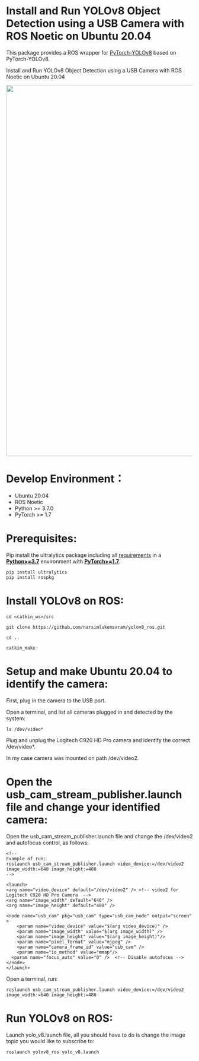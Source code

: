 # Install and Run YOLOv8 Object Detection using a USB Camera with ROS Noetic on Ubuntu 20.04

This package provides a ROS wrapper for [PyTorch-YOLOv8](https://github.com/ultralytics/ultralytics) based on PyTorch-YOLOv8. 

Install and Run YOLOv8 Object Detection using a USB Camera with ROS Noetic on Ubuntu 20.04

<p>
   <img width = "1000" src="https://github.com/narsimlukemsaram/yolov8_ros_usb_camera/media/image.png"></a>
</p>

# Develop Environment：
- Ubuntu 20.04
- ROS Noetic
- Python >= 3.7.0
- PyTorch >= 1.7

# Prerequisites:

Pip install the ultralytics package including all [requirements](https://github.com/ultralytics/ultralytics/blob/main/requirements.txt) in a [**Python>=3.7**](https://www.python.org/) environment with [**PyTorch>=1.7**](https://pytorch.org/get-started/locally/).

```
pip install ultralytics
pip install rospkg
```

# Install YOLOv8 on ROS:

```
cd <catkin_ws>/src

git clone https://github.com/narsimlukemsaram/yolov8_ros.git

cd ..

catkin_make

```

# Setup and make Ubuntu 20.04 to identify the camera:

First, plug in the camera to the USB port.

Open a terminal, and list all cameras plugged in and detected by the system:

```
ls /dev/video*
```

Plug and unplug the Logitech C920 HD Pro camera and identify the correct /dev/video*.

In my case camera was mounted on path /dev/video2.

# Open the usb_cam_stream_publisher.launch file and change your identified camera:

Open the usb_cam_stream_publisher.launch file and change the /dev/video2 and autofocus control, as follows:

```
<!--
Example of run:
roslaunch usb_cam_stream_publisher.launch video_device:=/dev/video2 image_width:=640 image_height:=480
-->

<launch>
<arg name="video_device" default="/dev/video2" /> <!-- video2 for Logitech C920 HD Pro Camera  -->
<arg name="image_width" default="640" />
<arg name="image_height" default="480" />

<node name="usb_cam" pkg="usb_cam" type="usb_cam_node" output="screen" >
	<param name="video_device" value="$(arg video_device)" />
	<param name="image_width" value="$(arg image_width)" />
	<param name="image_height" value="$(arg image_height)"/>
	<param name="pixel_format" value="mjpeg" />
	<param name="camera_frame_id" value="usb_cam" />
	<param name="io_method" value="mmap"/>
  <param name="focus_auto" value="0" />  <!-- Disable autofocus -->
</node>
</launch>
```

Open a terminal, run:

```
roslaunch usb_cam_stream_publisher.launch video_device:=/dev/video2 image_width:=640 image_height:=480
```

# Run YOLOv8 on ROS:

Launch yolo_v8.launch file, all you should have to do is change the image topic you would like to subscribe to:

```
roslaunch yolov8_ros yolo_v8.launch
```
